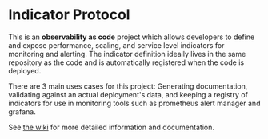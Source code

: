 # Indicator Protocol

This is an **observability as code** project which allows developers to define and expose performance, scaling, and service level indicators for monitoring and alerting. The indicator definition ideally lives in the same repository as the code and is automatically registered when the code is deployed.

There are 3 main uses cases for this project: Generating documentation, validating against an actual deployment's data, 
and keeping a registry of indicators for use in monitoring tools such as prometheus alert manager and grafana.

See [the wiki](https://github.com/pivotal/indicator-protocol/wiki) for more detailed information and documentation.
